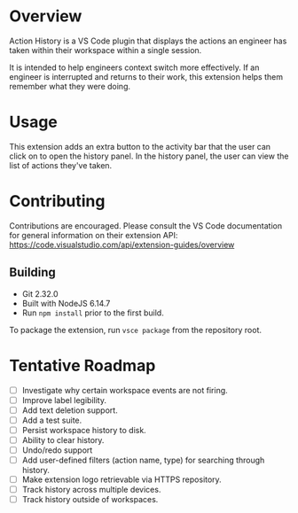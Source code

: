 # Overview
Action History is a VS Code plugin that displays the actions an engineer has taken within their workspace within a single session.

It is intended to help engineers context switch more effectively. If an engineer is interrupted and returns to their work, this extension helps them remember what they were doing.

# Usage
This extension adds an extra button to the activity bar that the user can click on to open the history panel. In the history panel, the user can view the list of actions they've taken.

# Contributing
Contributions are encouraged. Please consult the VS Code documentation for general information on their extension API: https://code.visualstudio.com/api/extension-guides/overview

## Building
- Git 2.32.0
- Built with NodeJS 6.14.7
- Run `npm install` prior to the first build.

To package the extension, run `vsce package` from the repository root.

# Tentative Roadmap
- [ ] Investigate why certain workspace events are not firing.
- [ ] Improve label legibility.
- [ ] Add text deletion support.
- [ ] Add a test suite.
- [ ] Persist workspace history to disk.
- [ ] Ability to clear history.
- [ ] Undo/redo support
- [ ] Add user-defined filters (action name, type) for searching through history.
- [ ] Make extension logo retrievable via HTTPS repository.
- [ ] Track history across multiple devices.
- [ ] Track history outside of workspaces.
